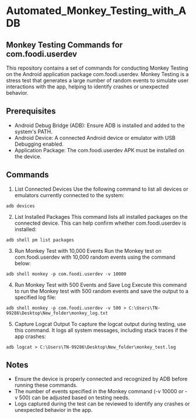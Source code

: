 # Automated_Monkey_Testing_with_ADB

## Monkey Testing Commands for com.foodi.userdev
This repository contains a set of commands for conducting Monkey Testing on the Android application package com.foodi.userdev. Monkey Testing is a stress test that generates a large number of random events to simulate user interactions with the app, helping to identify crashes or unexpected behavior.

## Prerequisites
- Android Debug Bridge (ADB): Ensure ADB is installed and added to the system's PATH.
- Android Device: A connected Android device or emulator with USB Debugging enabled.
- Application Package: The com.foodi.userdev APK must be installed on the device.

## Commands
1. List Connected Devices
Use the following command to list all devices or emulators currently connected to the system:

`adb devices`

2. List Installed Packages
This command lists all installed packages on the connected device. This can help confirm whether com.foodi.userdev is installed:

`adb shell pm list packages`

3. Run Monkey Test with 10,000 Events
Run the Monkey test on com.foodi.userdev with 10,000 random events using the command below:

`adb shell monkey -p com.foodi.userdev -v 10000`

4. Run Monkey Test with 500 Events and Save Log
Execute this command to run the Monkey test with 500 random events and save the output to a specified log file:

`adb shell monkey -p com.foodi.userdev -v 500 > C:\Users\TN-99286\Desktop\New_folder\monkey_log.txt`

5. Capture Logcat Output
To capture the logcat output during testing, use this command. It logs all system messages, including stack traces if the app crashes:

`adb logcat > C:\Users\TN-99286\Desktop\New_folder\monkey_test.log`

## Notes
- Ensure the device is properly connected and recognized by ADB before running these commands.
- The number of events specified in the Monkey command (-v 10000 or -v 500) can be adjusted based on testing needs.
- Logs captured during the test can be reviewed to identify any crashes or unexpected behavior in the app.
